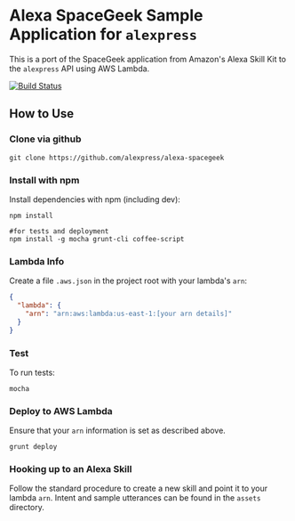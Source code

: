 # Alexa SpaceGeek Sample Application for `alexpress`

This is a port of the SpaceGeek application from Amazon's Alexa Skill Kit to the `alexpress` API using AWS Lambda.

[![Build Status](https://travis-ci.org/alexpress/alexa-spacegeek.svg?branch=master)](https://travis-ci.org/alexpress/alexa-spacegeek)

## How to Use

### Clone via github

```shell
git clone https://github.com/alexpress/alexa-spacegeek
```

### Install with npm

Install dependencies with npm (including dev):

```shell
npm install

#for tests and deployment
npm install -g mocha grunt-cli coffee-script
```

### Lambda Info

Create a file `.aws.json` in the project root with your lambda's `arn`:

```json
{
  "lambda": {
    "arn": "arn:aws:lambda:us-east-1:[your arn details]"
  }
}
```

### Test

To run tests:

```shell
mocha
```

### Deploy to AWS Lambda

Ensure that your `arn` information is set as described above.

```shell
grunt deploy
```

### Hooking up to an Alexa Skill 

Follow the standard procedure to create a new skill and point it to your lambda `arn`. Intent and sample utterances can be found in the `assets` directory.






